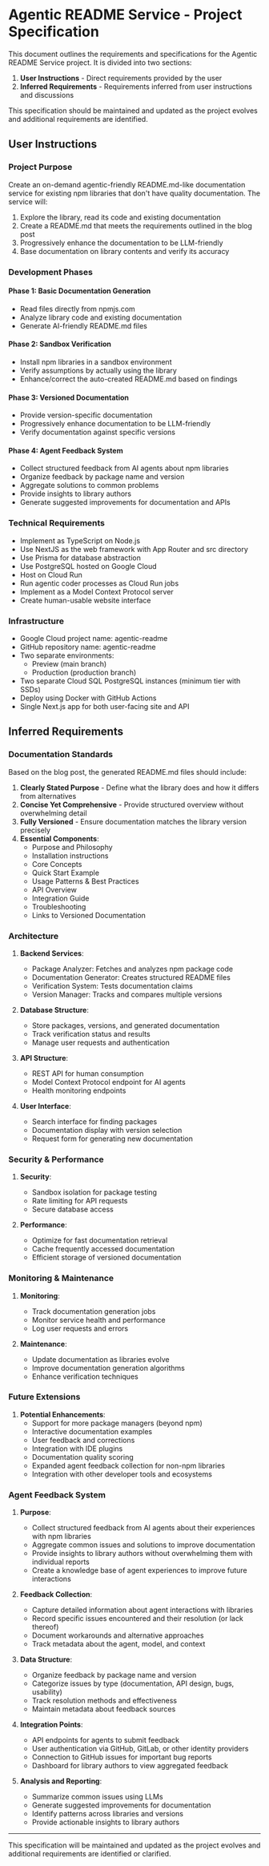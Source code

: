 # Agentic README Service - Project Specification

This document outlines the requirements and specifications for the Agentic README Service project. It is divided into two sections:
1. **User Instructions** - Direct requirements provided by the user
2. **Inferred Requirements** - Requirements inferred from user instructions and discussions

This specification should be maintained and updated as the project evolves and additional requirements are identified.

## User Instructions

### Project Purpose

Create an on-demand agentic-friendly README.md-like documentation service for existing npm libraries that don't have quality documentation. The service will:

1. Explore the library, read its code and existing documentation
2. Create a README.md that meets the requirements outlined in the blog post
3. Progressively enhance the documentation to be LLM-friendly
4. Base documentation on library contents and verify its accuracy

### Development Phases

#### Phase 1: Basic Documentation Generation
- Read files directly from npmjs.com
- Analyze library code and existing documentation
- Generate AI-friendly README.md files

#### Phase 2: Sandbox Verification
- Install npm libraries in a sandbox environment
- Verify assumptions by actually using the library
- Enhance/correct the auto-created README.md based on findings

#### Phase 3: Versioned Documentation
- Provide version-specific documentation
- Progressively enhance documentation to be LLM-friendly
- Verify documentation against specific versions

#### Phase 4: Agent Feedback System
- Collect structured feedback from AI agents about npm libraries
- Organize feedback by package name and version
- Aggregate solutions to common problems
- Provide insights to library authors
- Generate suggested improvements for documentation and APIs

### Technical Requirements

- Implement as TypeScript on Node.js
- Use NextJS as the web framework with App Router and src directory
- Use Prisma for database abstraction
- Use PostgreSQL hosted on Google Cloud
- Host on Cloud Run
- Run agentic coder processes as Cloud Run jobs
- Implement as a Model Context Protocol server
- Create human-usable website interface

### Infrastructure

- Google Cloud project name: agentic-readme
- GitHub repository name: agentic-readme
- Two separate environments:
  - Preview (main branch)
  - Production (production branch)
- Two separate Cloud SQL PostgreSQL instances (minimum tier with SSDs)
- Deploy using Docker with GitHub Actions
- Single Next.js app for both user-facing site and API

## Inferred Requirements

### Documentation Standards

Based on the blog post, the generated README.md files should include:

1. **Clearly Stated Purpose** - Define what the library does and how it differs from alternatives
2. **Concise Yet Comprehensive** - Provide structured overview without overwhelming detail
3. **Fully Versioned** - Ensure documentation matches the library version precisely
4. **Essential Components**:
   - Purpose and Philosophy
   - Installation instructions
   - Core Concepts
   - Quick Start Example
   - Usage Patterns & Best Practices
   - API Overview
   - Integration Guide
   - Troubleshooting
   - Links to Versioned Documentation

### Architecture

1. **Backend Services**:
   - Package Analyzer: Fetches and analyzes npm package code
   - Documentation Generator: Creates structured README files
   - Verification System: Tests documentation claims
   - Version Manager: Tracks and compares multiple versions

2. **Database Structure**:
   - Store packages, versions, and generated documentation
   - Track verification status and results
   - Manage user requests and authentication

3. **API Structure**:
   - REST API for human consumption
   - Model Context Protocol endpoint for AI agents
   - Health monitoring endpoints

4. **User Interface**:
   - Search interface for finding packages
   - Documentation display with version selection
   - Request form for generating new documentation

### Security & Performance

1. **Security**:
   - Sandbox isolation for package testing
   - Rate limiting for API requests
   - Secure database access

2. **Performance**:
   - Optimize for fast documentation retrieval
   - Cache frequently accessed documentation
   - Efficient storage of versioned documentation

### Monitoring & Maintenance

1. **Monitoring**:
   - Track documentation generation jobs
   - Monitor service health and performance
   - Log user requests and errors

2. **Maintenance**:
   - Update documentation as libraries evolve
   - Improve documentation generation algorithms
   - Enhance verification techniques

### Future Extensions

1. **Potential Enhancements**:
   - Support for more package managers (beyond npm)
   - Interactive documentation examples
   - User feedback and corrections
   - Integration with IDE plugins
   - Documentation quality scoring
   - Expanded agent feedback collection for non-npm libraries
   - Integration with other developer tools and ecosystems

### Agent Feedback System

1. **Purpose**:
   - Collect structured feedback from AI agents about their experiences with npm libraries
   - Aggregate common issues and solutions to improve documentation
   - Provide insights to library authors without overwhelming them with individual reports
   - Create a knowledge base of agent experiences to improve future interactions

2. **Feedback Collection**:
   - Capture detailed information about agent interactions with libraries
   - Record specific issues encountered and their resolution (or lack thereof)
   - Document workarounds and alternative approaches
   - Track metadata about the agent, model, and context

3. **Data Structure**:
   - Organize feedback by package name and version
   - Categorize issues by type (documentation, API design, bugs, usability)
   - Track resolution methods and effectiveness
   - Maintain metadata about feedback sources

4. **Integration Points**:
   - API endpoints for agents to submit feedback
   - User authentication via GitHub, GitLab, or other identity providers
   - Connection to GitHub issues for important bug reports
   - Dashboard for library authors to view aggregated feedback

5. **Analysis and Reporting**:
   - Summarize common issues using LLMs
   - Generate suggested improvements for documentation
   - Identify patterns across libraries and versions
   - Provide actionable insights to library authors

---

This specification will be maintained and updated as the project evolves and additional requirements are identified or clarified.